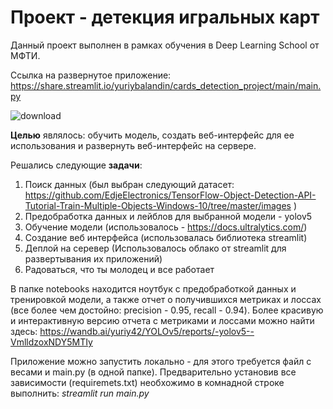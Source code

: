 # Проект - детекция игральных карт

Данный проект выполнен в рамках обучения в Deep Learning School от МФТИ. 

Ссылка на развернутое приложение:
https://share.streamlit.io/yuriybalandin/cards_detection_project/main/main.py

![download](https://user-images.githubusercontent.com/61317465/150587212-433f53e0-95e4-498f-b54a-07b21fdf74c5.png)

**Целью** являлось: обучить модель, создать веб-интерфейс для ее использования и развернуть веб-интерфейс на сервере.

Решались следующие **задачи**:
1. Поиск данных (был выбран следующий датасет: https://github.com/EdjeElectronics/TensorFlow-Object-Detection-API-Tutorial-Train-Multiple-Objects-Windows-10/tree/master/images )
2. Предобработка данных и лейблов для выбранной модели - yolov5
3. Обучение модели (использовалось - https://docs.ultralytics.com/)
4. Создание веб интерфейса (использовалась библиотека streamlit)
5. Деплой на серевер (Использовалось облако от streamlit для развертывания их приложений)
6. Радоваться, что ты молодец и все работает 

В папке notebooks находится ноутбук с предобработкой данных и тренировкой модели, а также отчет о получившихся метриках и лоссах (все более чем достойно: precision - 0.95, recall - 0.94).
Более красивую и интерактивную версию отчета с метриками и лоссами можно найти здесь:
https://wandb.ai/yuriy42/YOLOv5/reports/-yolov5--VmlldzoxNDY5MTIy

Приложение можно запустить локально - для этого требуется файл с весами и main.py (в одной папке). Предварительно установив все зависимости (requiremets.txt) необхожимо в комнадной строке выполнить: *streamlit run main.py*
